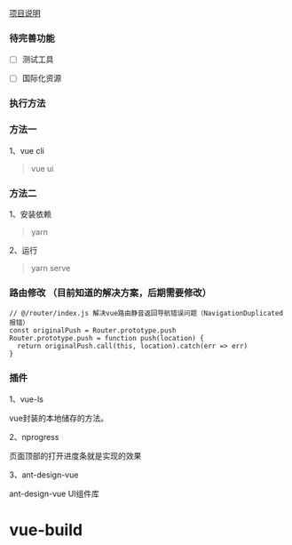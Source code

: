 [项目说明](http://note.youdao.com/noteshare?id=adb746edfa3ee241aa1b10d7c1b243f7)
### 待完善功能
  - [ ]  测试工具
  - [ ]  国际化资源


### 执行方法
### 方法一
1、vue cli
> vue ui

### 方法二
1、安装依赖
> yarn

2、运行
> yarn serve


### 路由修改 （目前知道的解决方案，后期需要修改）
```
// @/router/index.js 解决vue路由静音返回导航错误问题（NavigationDuplicated 报错）
const originalPush = Router.prototype.push
Router.prototype.push = function push(location) {
  return originalPush.call(this, location).catch(err => err)
}
```

### 插件
1、vue-ls

  vue封装的本地储存的方法。

2、nprogress

  页面顶部的打开进度条就是实现的效果

3、ant-design-vue

  ant-design-vue UI组件库

# vue-build
